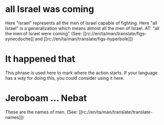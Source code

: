 # all Israel was coming

Here "Israel" represents all the men of Israel capable of fighting. Here "all Israel" is a generalization which means almost all the men of Israel. AT: "all the men of Israel were coming" (See: [[rc://en/ta/man/translate/figs-synecdoche]] and [[rc://en/ta/man/translate/figs-hyperbole]])

# It happened that

This phrase is used here to mark where the action starts. If your language has a way for doing this, you could consider using it here.

# Jeroboam ... Nebat

These are the names of men. (See: [[rc://en/ta/man/translate/translate-names]])